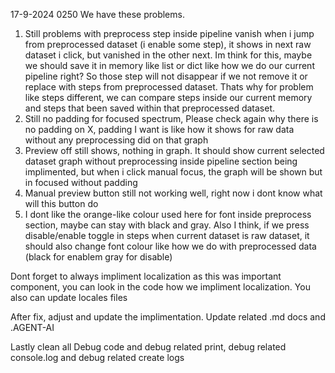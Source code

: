 17-9-2024 0250
We have these problems.

1. Still problems with preprocess step inside pipeline vanish when i jump from preprocessed dataset (i enable some step), it shows in next raw dataset i click, but vanished in the other next. Im think for this, maybe we should save it in memory like list or dict like how we do our current pipeline right? So those step will not disappear if we not remove it or replace with steps from preprocessed dataset. Thats why for problem like steps different, we can compare steps inside our current memory and steps that been saved within that preprocessed dataset.
2. Still no padding for focused spectrum, Please check again why there is no padding on X, padding I want is like how it shows for raw data without any preprocessing did on that graph
3. Preview off still shows, nothing in graph. It should show current selected dataset graph without preprocessing inside pipeline section being implimented, but when i click manual focus, the graph will be shown but in focused without padding
4. Manual preview button still not working well, right now i dont know what will this button do
5. I dont like the orange-like colour used here for font inside preprocess section, maybe can stay with black and gray. Also I think, if we press disable/enable toggle in steps when current dataset is raw dataset, it should also change font colour like how we do with preprocessed data (black for enablem gray for disable)

Dont forget to always impliment localization as this was important component, you can look in the code how we impliment localization. You also can update locales files

After fix, adjust and update the implimentation. Update related .md docs and .AGENT-AI

Lastly clean all Debug code and debug related print, debug related console.log and debug related create logs
